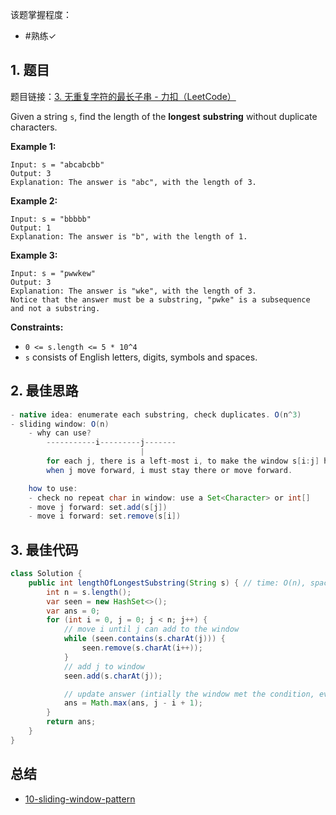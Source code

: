 
该题掌握程度：
- #熟练✓

## 1. 题目
题目链接：[3. 无重复字符的最长子串 - 力扣（LeetCode）](https://leetcode.cn/problems/longest-substring-without-repeating-characters/description/)

Given a string `s`, find the length of the **longest** **substring** without duplicate characters.

 **Example 1:**

```
Input: s = "abcabcbb"
Output: 3
Explanation: The answer is "abc", with the length of 3.
```

**Example 2:**

```
Input: s = "bbbbb"
Output: 1
Explanation: The answer is "b", with the length of 1.
```

**Example 3:**

```
Input: s = "pwwkew"
Output: 3
Explanation: The answer is "wke", with the length of 3.
Notice that the answer must be a substring, "pwke" is a subsequence and not a substring.
```

 

**Constraints:**

- `0 <= s.length <= 5 * 10^4`
- `s` consists of English letters, digits, symbols and spaces.

## 2. 最佳思路

```java
- native idea: enumerate each substring, check duplicates. O(n^3)
- sliding window: O(n)
	- why can use?
	    -----------i---------j-------                         
	                         |
	    for each j, there is a left-most i, to make the window s[i:j] have no repeat chars.
	    when j move forward, i must stay there or move forward.

    how to use:
    - check no repeat char in window: use a Set<Character> or int[]
    - move j forward: set.add(s[j])
    - move i forward: set.remove(s[i])
```
## 3. 最佳代码

```java
class Solution {
    public int lengthOfLongestSubstring(String s) { // time: O(n), space: O(n)
        int n = s.length();
        var seen = new HashSet<>();
        var ans = 0;
        for (int i = 0, j = 0; j < n; j++) {
            // move i until j can add to the window
            while (seen.contains(s.charAt(j))) {
                seen.remove(s.charAt(i++));
            }
            // add j to window
            seen.add(s.charAt(j));

            // update answer (intially the window met the condition, every move of j & i, the window [i, j-1] still meet the condition)
            ans = Math.max(ans, j - i + 1);
        }
        return ans;
    }
}
```


## 总结

- [10-sliding-window-pattern](../10-sliding-window-pattern.md)